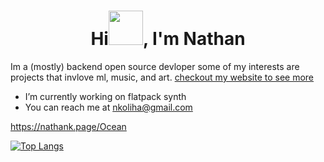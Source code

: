 <h1 align="center">Hi<img src="https://github.com/mitul3737/mitul3737/blob/main/Wave.gif" height="55px" width="55px">, I'm Nathan</h1>

Im a (mostly) backend open source devloper 
some of my interests are projects that invlove ml, music, and art.
<a href="https://nathank.page">  checkout my website to see more </a>


- I’m currently working on flatpack synth
- You can reach me at nkoliha@gmail.com


https://nathank.page/Ocean

[![Top Langs](https://github-readme-stats.vercel.app/api/top-langs/?username=superpotato9&layout=compact)](https://github.com/anuraghazra/github-readme-stats)

